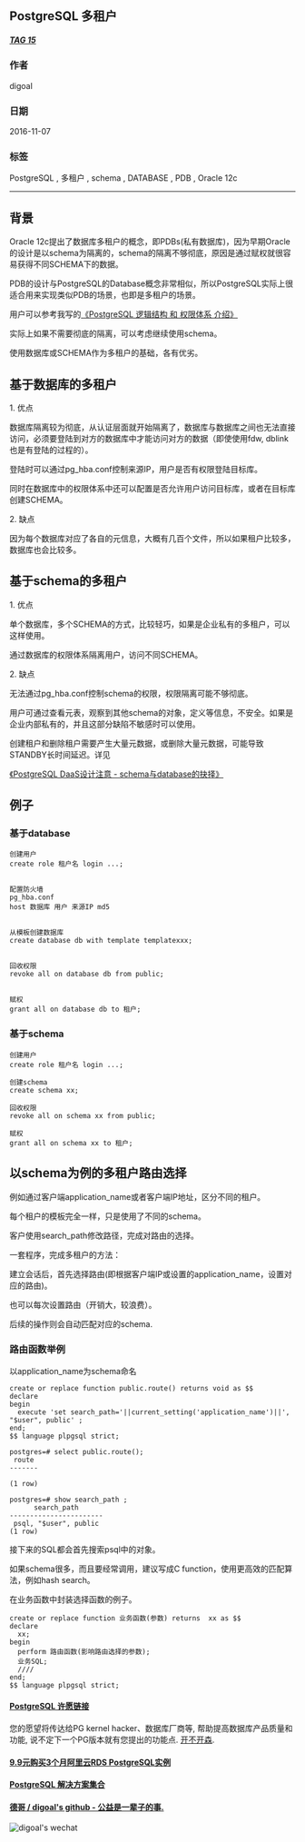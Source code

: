 ## PostgreSQL 多租户
##### [TAG 15](../class/15.md)
                
### 作者               
digoal                
                
### 日期              
2016-11-07                  
                
### 标签              
PostgreSQL , 多租户 , schema , DATABASE , PDB , Oracle 12c                                             
                
----              
                
## 背景
Oracle 12c提出了数据库多租户的概念，即PDBs(私有数据库)，因为早期Oracle的设计是以schema为隔离的，schema的隔离不够彻底，原因是通过赋权就很容易获得不同SCHEMA下的数据。  
  
PDB的设计与PostgreSQL的Database概念非常相似，所以PostgreSQL实际上很适合用来实现类似PDB的场景，也即是多租户的场景。  
  
用户可以参考我写的[《PostgreSQL 逻辑结构 和 权限体系 介绍》](../201605/20160510_01.md)  
  
实际上如果不需要彻底的隔离，可以考虑继续使用schema。  
  
使用数据库或SCHEMA作为多租户的基础，各有优劣。  
  
## 基于数据库的多租户
1\. 优点  
  
数据库隔离较为彻底，从认证层面就开始隔离了，数据库与数据库之间也无法直接访问，必须要登陆到对方的数据库中才能访问对方的数据（即使使用fdw, dblink也是有登陆的过程的）。  
  
登陆时可以通过pg_hba.conf控制来源IP，用户是否有权限登陆目标库。  
  
同时在数据库中的权限体系中还可以配置是否允许用户访问目标库，或者在目标库创建SCHEMA。  
  
2\. 缺点  
  
因为每个数据库对应了各自的元信息，大概有几百个文件，所以如果租户比较多，数据库也会比较多。   
  
## 基于schema的多租户
1\. 优点  
  
单个数据库，多个SCHEMA的方式，比较轻巧，如果是企业私有的多租户，可以这样使用。  
  
通过数据库的权限体系隔离用户，访问不同SCHEMA。  
  
2\. 缺点  
  
无法通过pg_hba.conf控制schema的权限，权限隔离可能不够彻底。  
  
用户可通过查看元表，观察到其他schema的对象，定义等信息，不安全。如果是企业内部私有的，并且这部分缺陷不敏感时可以使用。    
  
创建租户和删除租户需要产生大量元数据，或删除大量元数据，可能导致STANDBY长时间延迟。详见    
  
[《PostgreSQL DaaS设计注意 - schema与database的抉择》](../201610/20161012_01.md)  
  
## 例子
### 基于database
```
创建用户
create role 租户名 login ...;


配置防火墙
pg_hba.conf
host 数据库 用户 来源IP md5


从模板创建数据库
create database db with template templatexxx;


回收权限
revoke all on database db from public;


赋权
grant all on database db to 租户;
```
  
### 基于schema
```
创建用户
create role 租户名 login ...;

创建schema
create schema xx;

回收权限
revoke all on schema xx from public;

赋权
grant all on schema xx to 租户;
```
  
## 以schema为例的多租户路由选择
例如通过客户端application_name或者客户端IP地址，区分不同的租户。  
  
每个租户的模板完全一样，只是使用了不同的schema。  
  
客户使用search_path修改路径，完成对路由的选择。  
  
一套程序，完成多租户的方法：  
  
建立会话后，首先选择路由(即根据客户端IP或设置的application_name，设置对应的路由)。    

也可以每次设置路由（开销大，较浪费）。  
  
后续的操作则会自动匹配对应的schema.  
   
### 路由函数举例
以application_name为schema命名  
  
```
create or replace function public.route() returns void as $$
declare  
begin
  execute 'set search_path='||current_setting('application_name')||', "$user", public' ;
end;
$$ language plpgsql strict;
```
  
```
postgres=# select public.route();
 route 
-------
 
(1 row)

postgres=# show search_path ;
      search_path      
-----------------------
 psql, "$user", public
(1 row)
```
   
接下来的SQL都会首先搜索psql中的对象。  
  
如果schema很多，而且要经常调用，建议写成C function，使用更高效的匹配算法，例如hash search。    
   
在业务函数中封装选择函数的例子。   
  
```
create or replace function 业务函数(参数) returns  xx as $$
declare
  xx;
begin
  perform 路由函数(影响路由选择的参数);
  业务SQL;
  ////
end;
$$ language plpgsql strict;
```
    
     
     
        
  
  
  
  
  
  
  
  
  
  
  
  
  
  
  
  
  
  
  
  
  
  
  
  
  
  
  
  
  
  
  
  
  
  
  
  
  
  
  
  
  
  
  
  
  
  
  
  
  
  
  
  
  
  
  
  
  
  
  
  
  
  
  
#### [PostgreSQL 许愿链接](https://github.com/digoal/blog/issues/76 "269ac3d1c492e938c0191101c7238216")
您的愿望将传达给PG kernel hacker、数据库厂商等, 帮助提高数据库产品质量和功能, 说不定下一个PG版本就有您提出的功能点. [开不开森](https://github.com/digoal/blog/issues/76 "269ac3d1c492e938c0191101c7238216").  
  
  
#### [9.9元购买3个月阿里云RDS PostgreSQL实例](https://www.aliyun.com/database/postgresqlactivity "57258f76c37864c6e6d23383d05714ea")
  
  
#### [PostgreSQL 解决方案集合](https://yq.aliyun.com/topic/118 "40cff096e9ed7122c512b35d8561d9c8")
  
  
#### [德哥 / digoal's github - 公益是一辈子的事.](https://github.com/digoal/blog/blob/master/README.md "22709685feb7cab07d30f30387f0a9ae")
  
  
![digoal's wechat](../pic/digoal_weixin.jpg "f7ad92eeba24523fd47a6e1a0e691b59")
  
